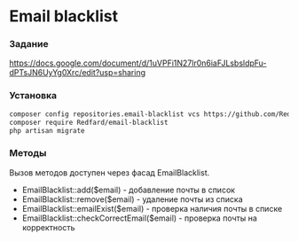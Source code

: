 # Email blacklist

### Задание
https://docs.google.com/document/d/1uVPFi1N27lr0n6iaFJLsbsldpFu-dPTsJN6UyYg0Xrc/edit?usp=sharing

### Установка

```sh
composer config repositories.email-blacklist vcs https://github.com/Redfard/email-blacklist
composer require Redfard/email-blacklist
php artisan migrate
```

### Методы

Вызов методов доступен через фасад EmailBlacklist.

- EmailBlacklist::add($email) - добавление почты в список
- EmailBlacklist::remove($email) - удаление почты из списка
- EmailBlacklist::emailExist($email) - проверка наличия почты в списке
- EmailBlacklist::checkCorrectEmail($email) - проверка почты на корректность
